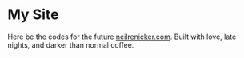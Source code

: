 # My Site

Here be the codes for the future [neilrenicker.com](http://neilrenicker.com). Built with love, late nights, and darker than normal coffee.